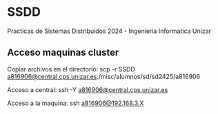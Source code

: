 # SSDD
 Practicas de Sistemas Distribuidos 2024 - Ingenieria Informatica Unizar

 ## Acceso maquinas cluster
 Copiar archivos en el directorio:
 scp -r SSDD a816906@central.cps.unizar.es:/misc/alumnos/sd/sd2425/a816906

 Acceso a central:
 ssh -Y a816906@central.cps.unizar.es

 Acceso a la maquina:
 ssh a816906@192.168.3.X
